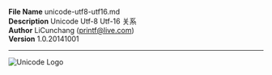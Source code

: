**File Name** unicode-utf8-utf16.md  
**Description**  Unicode Utf-8 Utf-16 关系  
**Author** LiCunchang (printf@live.com)  
**Version** 1.0.20141001  

------



![ Unicode Logo ](images/unicode-utf8-utf16.md/180px-Unicode_logo.svg.png "Unicode Logo")

